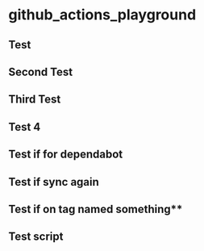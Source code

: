 # github_actions_playground

## Test

## Second Test

## Third Test

## Test 4

## Test if for dependabot

## Test if sync again

## Test if on tag named something\*\*

## Test script
